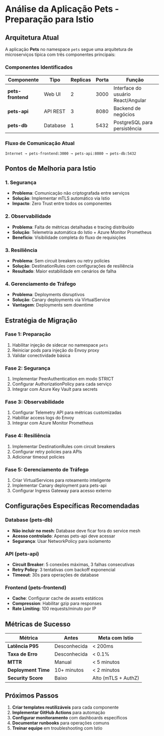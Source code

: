 # Análise da Aplicação Pets - Preparação para Istio

## Arquitetura Atual

A aplicação **Pets** no namespace `pets` segue uma arquitetura de microserviços típica com três componentes principais:

### Componentes Identificados

| Componente | Tipo | Replicas | Porta | Função |
|------------|------|----------|-------|---------|
| **pets-frontend** | Web UI | 2 | 3000 | Interface do usuário React/Angular |
| **pets-api** | API REST | 3 | 8080 | Backend de negócios |
| **pets-db** | Database | 1 | 5432 | PostgreSQL para persistência |

### Fluxo de Comunicação Atual

```
Internet → pets-frontend:3000 → pets-api:8080 → pets-db:5432
```

## Pontos de Melhoria para Istio

### 1. Segurança
- **Problema**: Comunicação não criptografada entre serviços
- **Solução**: Implementar mTLS automático via Istio
- **Impacto**: Zero Trust entre todos os componentes

### 2. Observabilidade
- **Problema**: Falta de métricas detalhadas e tracing distribuído
- **Solução**: Telemetria automática do Istio + Azure Monitor Prometheus
- **Benefício**: Visibilidade completa do fluxo de requisições

### 3. Resiliência
- **Problema**: Sem circuit breakers ou retry policies
- **Solução**: DestinationRules com configurações de resiliência
- **Resultado**: Maior estabilidade em cenários de falha

### 4. Gerenciamento de Tráfego
- **Problema**: Deployments disruptivos
- **Solução**: Canary deployments via VirtualService
- **Vantagem**: Deployments sem downtime

## Estratégia de Migração

### Fase 1: Preparação
1. Habilitar injeção de sidecar no namespace `pets`
2. Reiniciar pods para injeção do Envoy proxy
3. Validar conectividade básica

### Fase 2: Segurança
1. Implementar PeerAuthentication em modo STRICT
2. Configurar AuthorizationPolicy para cada serviço
3. Integrar com Azure Key Vault para secrets

### Fase 3: Observabilidade
1. Configurar Telemetry API para métricas customizadas
2. Habilitar access logs do Envoy
3. Integrar com Azure Monitor Prometheus

### Fase 4: Resiliência
1. Implementar DestinationRules com circuit breakers
2. Configurar retry policies para APIs
3. Adicionar timeout policies

### Fase 5: Gerenciamento de Tráfego
1. Criar VirtualServices para roteamento inteligente
2. Implementar Canary deployment para pets-api
3. Configurar Ingress Gateway para acesso externo

## Configurações Específicas Recomendadas

### Database (pets-db)
- **Não incluir no mesh**: Database deve ficar fora do service mesh
- **Acesso controlado**: Apenas pets-api deve acessar
- **Segurança**: Usar NetworkPolicy para isolamento

### API (pets-api)
- **Circuit Breaker**: 5 conexões máximas, 3 falhas consecutivas
- **Retry Policy**: 3 tentativas com backoff exponencial
- **Timeout**: 30s para operações de database

### Frontend (pets-frontend)
- **Cache**: Configurar cache de assets estáticos
- **Compression**: Habilitar gzip para responses
- **Rate Limiting**: 100 requests/minuto por IP

## Métricas de Sucesso

| Métrica | Antes | Meta com Istio |
|---------|-------|----------------|
| **Latência P95** | Desconhecida | < 200ms |
| **Taxa de Erro** | Desconhecida | < 0.1% |
| **MTTR** | Manual | < 5 minutos |
| **Deployment Time** | 10+ minutos | < 2 minutos |
| **Security Score** | Baixo | Alto (mTLS + AuthZ) |

## Próximos Passos

1. **Criar templates reutilizáveis** para cada componente
2. **Implementar GitHub Actions** para automação
3. **Configurar monitoramento** com dashboards específicos
4. **Documentar runbooks** para operações comuns
5. **Treinar equipe** em troubleshooting com Istio
